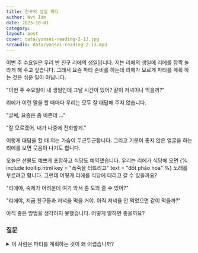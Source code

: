 ```yaml
---
title: 친구의 생일 파티
author: Nvt Idm
date: 2023-10-01
category: 
layout: post
cover: data/yonsei-reading-2-13.jpg
srcaudio: data/yonsei-reading-2-13.mp3
---
```


이번 주 수요일은 우리 반 친구 리에의 생일입니다. 
저는 리에의 생일에 리에를 깜짝 놀라게 해 주고 싶습니다. 
그래서 요즘 파티 준비를 하는데 리에가 모르게 파티를 계획 하는 것은 쉬운 일이 아닙니다.

"이번 주 수요일이 내 생일인데 그날 시간이 있어? 같이 저녁이나 먹을까?"

리에가 이런 말을 할 때마다 우리는 모두 잘 대답해 주지 않습니다.

"글쎄, 요즘은 좀 바쁜데 ..."

"잘 모르겠어. 내가 나중에 전화할게."

이렇게 대답을 할 때 저는 가슴이 두근두근합니다. 
그리고 기분이 좋지 않은 얼굴을 하는 리에를 보면 웃음이 나기도 합니다.

오늘은 선물도 예쁘게 포장하고 식당도 예약했습니다. 
우리는 리에가 식당에 오면 {% include tooltip.html key = "폭죽을 터뜨리고" text = "đốt pháo hoa" %} 노래를 부르려고 합니다. 
그런데 어떻게 리에를 식당에 데리고 갈 수 있을까요?

"리에야, 숙제가 어려운데 여기 와서 좀 도와 줄 수 있어?"

"리에야, 지금 친구들과 저녁을 먹을 거야. 아직 저녁을 안 먹었으면 같이 먹을까?"

아직 좋은 방법을 생각하지 못했습니다. 
어떻게 말하면 좋을까요?

### 질문

<details>

<summary>이 사람은 파티를 계획하는 것이 왜 어렵습니까?</summary>

리에가 모르게 파티를 계획해야 하기 때문에 어렵습니다.

</details>